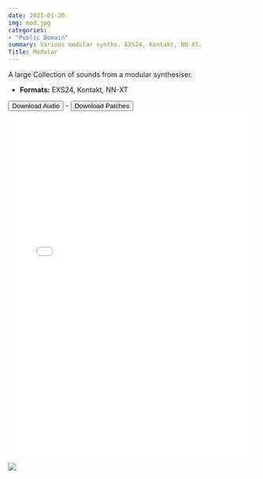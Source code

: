 ```yaml
---
date: 2021-01-20
img: mod.jpg
categories: 
- "Public Domain"
summary: Various modular synths. EXS24, Kontakt, NN-XT.
Title: Modular
---
```


A large Collection of sounds from a modular synthesiser.


-   **Formats:** EXS24, Kontakt, NN-XT



<div class="buttons"> <a href="https://www.dropbox.com/sh/dmqladrqlpn6i1h/AAC9Z34_RwkiEwVETX1HpDs0a?dl=0"> <button>Download Audio</button></a> - <a href="https://github.com/publicsamples/Modular"> <button>Download Patches</button></a></div>


<iframe width="100%" height="700px" src="/Demos/demos/modular.html" scrolling="no" frameborder="0" allow="accelerometer; autoplay; clipboard-write; encrypted-media; gyroscope; picture-in-picture" allowfullscreen></iframe>

[![](images/excessive-small.jpg)](/?Products%2FExcessiveHits)